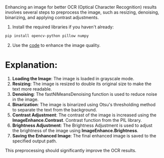 Enhancing an image for better OCR (Optical Character Recognition) results involves several steps to preprocess the image, such as resizing, denoising, binarizing, and applying contrast adjustments.

1. Install the required libraries if you haven't already:

```bash
pip install opencv-python pillow numpy
```

2. Use the [code](../preprocessing/preprocessing.py) to enhance the image quality.

# Explanation:
1. **Loading the Image**: The image is loaded in grayscale mode.
2. **Resizing**: The image is resized to double its original size to make the text more readable.
3. **Denoising**: The fastNlMeansDenoising function is used to reduce noise in the image.
4. **Binarization**: The image is binarized using Otsu's thresholding method to separate the text from the background.
5. **Contrast Adjustment**: The contrast of the image is increased using the **ImageEnhance.Contrast**. Contrast function from the PIL library.
6. **Brightness Adjustment**: The Brightness Adjustment is used to adjust the brightness of the image using **ImageEnhance.Brightness**.
7. **Saving the Enhanced Image**: The final enhanced image is saved to the specified output path.

This preprocessing should significantly improve the OCR results.
